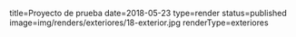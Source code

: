 title=Proyecto de prueba
date=2018-05-23
type=render
status=published
image=img/renders/exteriores/18-exterior.jpg
renderType=exteriores
~~~~~~